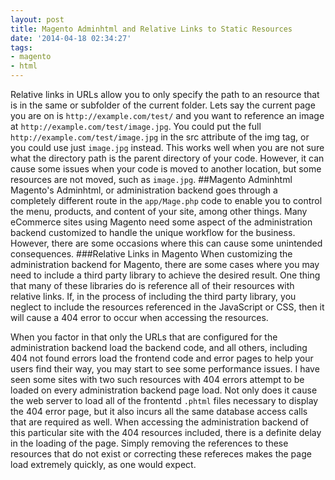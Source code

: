 ```yaml
---
layout: post
title: Magento Adminhtml and Relative Links to Static Resources
date: '2014-04-18 02:34:27'
tags:
- magento
- html
---
```


Relative links in URLs allow you to only specify the path to an resource that is in the same or subfolder of the current folder. Lets say the current page you are on is `http://example.com/test/` and you want to reference an image at `http://example.com/test/image.jpg`. You could put the full `http://example.com/test/image.jpg` in the src attribute of the img tag, or you could use just `image.jpg` instead. This works well when you are not sure what the directory path is the parent directory of your code. However, it can cause some issues when your code is moved to another location, but some resources are not moved, such as `image.jpg`.
##Magento Adminhtml
Magento's Adminhtml, or administration backend goes through a completely different route in the `app/Mage.php` code to enable you to control the menu, products, and content of your site, among other things. Many eCommerce sites using Magento need some aspect of the administration backend customized to handle the unique workflow for the business. However, there are some occasions where this can cause some unintended consequences.
###Relative Links in Magento
When customizing the administration backend for Magento, there are some cases where you may need to include a third party library to achieve the desired result. One thing that many of these libraries do is reference all of their resources with relative links. If, in the process of including the third party library, you neglect to include the resources referenced in the JavaScript or CSS, then it will cause a 404 error to occur when accessing the resources. 

When you factor in that only the URLs that are configured for the administration backend load the backend code, and all others, including 404 not found errors load the frontend code and error pages to help your users find their way, you may start to see some performance issues. I have seen some sites with two such resources with 404 errors attempt to be loaded on every administration backend page load. Not only does it cause the web server to load all of the frontentd `.phtml` files necessary to display the 404 error page, but it also incurs all the same database access calls that are required as well. When accessing the administration backend of this particular site with the 404 resources included, there is a definite delay in the loading of the page. Simply removing the references to these resources that do not exist or correcting these refereces makes the page load extremely quickly, as one would expect.